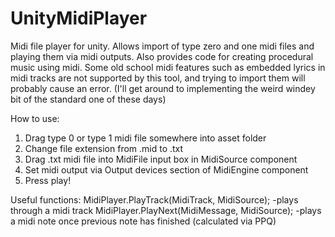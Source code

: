 # UnityMidiPlayer
Midi file player for unity. Allows import of type zero and one midi files and playing them via midi outputs. Also provides code for creating procedural music using midi.
Some old school midi features such as embedded lyrics in midi tracks are not supported by this tool, and trying to import them will probably cause an error. (I'll get around to implementing the weird windey bit of the standard one of these days)

How to use:
1) Drag type 0 or type 1 midi file somewhere into asset folder
2) Change file extension from .mid to .txt
3) Drag .txt midi file into MidiFile input box in MidiSource component
4) Set midi output via Output devices section of MidiEngine component
5) Press play!

Useful functions:
MidiPlayer.PlayTrack(MidiTrack, MidiSource); -plays through a midi track
MidiPlayer.PlayNext(MidiMessage, MidiSource); -plays a midi note once previous note has finished (calculated via PPQ)
